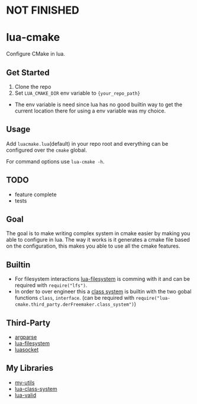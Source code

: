 # NOT FINISHED

# lua-cmake
Configure CMake in lua.

## Get Started
1. Clone the repo
2. Set `LUA_CMAKE_DIR` env variable to `{your_repo_path}`
- The env variable is need since lua has no good builtin way to get the current location there for using a env variable was my choice.

## Usage
Add `luacmake.lua`(default) in your repo root and everything can be configured over the `cmake` global.

For command options use `lua-cmake -h`.

## TODO
- feature complete
- tests

## Goal
The goal is to make writing complex system in cmake easier by making you able to configure in lua.
The way it works is it generates a cmake file based on the configuration, this makes you able to use all the cmake features.

## Builtin
- For filesystem interactions [lua-filesystem](https://lunarmodules.github.io/luafilesystem) is comming with it and can be required with `require("lfs")`.
- In order to over engineer this a [class system](https://github.com/derFreemaker/lua-class-system) is builtin with the two gobal functions `class`, `interface`. (can be required with `require("lua-cmake.third_party.derFreemaker.class_system")`)

## Third-Party
- [argparse](https://github.com/mpeterv/argparse)
- [lua-filesystem](https://lunarmodules.github.io/luafilesystem)
- [luasocket](https://github.com/lunarmodules/luasocket)

## My Libraries
- [my-utils](https://github.com/derFreemaker/Freemaker.Lua)
- [lua-class-system](https://github.com/derFreemaker/Lua-Class-System)
- [lua-valid](https://github.com/derFreemaker/lua-valid)

